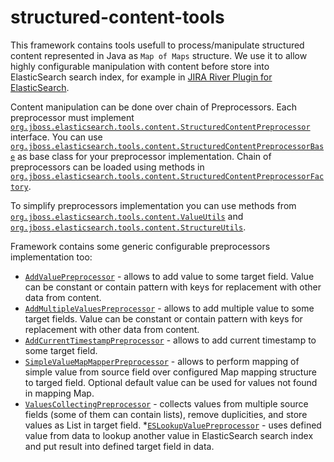 structured-content-tools
========================

This framework contains tools usefull to process/manipulate structured content represented in Java as `Map of Maps` structure. 
We use it to allow highly configurable manipulation with content before store into ElasticSearch search index, for example in [JIRA River Plugin for ElasticSearch](https://github.com/jbossorg/elasticsearch-river-jira).

Content manipulation can be done over chain of Preprocessors. Each preprocessor must implement [`org.jboss.elasticsearch.tools.content.StructuredContentPreprocessor`](https://github.com/jbossorg/structured-content-tools/blob/master/src/main/java/org/jboss/elasticsearch/tools/content/StructuredContentPreprocessor.java) interface.
You can use [`org.jboss.elasticsearch.tools.content.StructuredContentPreprocessorBase`](https://github.com/jbossorg/structured-content-tools/blob/master/src/main/java/org/jboss/elasticsearch/tools/content/StructuredContentPreprocessorBase.java) as base class for your preprocessor implementation.
Chain of preprocessors can be loaded using methods in [`org.jboss.elasticsearch.tools.content.StructuredContentPreprocessorFactory`](https://github.com/jbossorg/structured-content-tools/blob/master/src/main/java/org/jboss/elasticsearch/tools/content/StructuredContentPreprocessorFactory.java).

To simplify preprocessors implementation you can use methods from [`org.jboss.elasticsearch.tools.content.ValueUtils`](https://github.com/jbossorg/structured-content-tools/blob/master/src/main/java/org/jboss/elasticsearch/tools/content/ValueUtils.java) and [`org.jboss.elasticsearch.tools.content.StructureUtils`](https://github.com/jbossorg/structured-content-tools/blob/master/src/main/java/org/jboss/elasticsearch/tools/content/StructureUtils.java).

Framework contains some generic configurable preprocessors implementation too:
* [`AddValuePreprocessor`](https://github.com/jbossorg/structured-content-tools/blob/master/src/main/java/org/jboss/elasticsearch/tools/content/AddValuePreprocessor.java) - allows to add value to some target field. Value can be constant or contain pattern with keys for replacement with other data from content.
* [`AddMultipleValuesPreprocessor`](https://github.com/jbossorg/structured-content-tools/blob/master/src/main/java/org/jboss/elasticsearch/tools/content/AddMultipleValuesPreprocessor.java) - allows to add multiple value to some target fields. Value can be constant or contain pattern with keys for replacement with other data from content.
* [`AddCurrentTimestampPreprocessor`](https://github.com/jbossorg/structured-content-tools/blob/master/src/main/java/org/jboss/elasticsearch/tools/content/AddCurrentTimestampPreprocessor.java) - allows to add current timestamp to some target field.
* [`SimpleValueMapMapperPreprocessor`](https://github.com/jbossorg/structured-content-tools/blob/master/src/main/java/org/jboss/elasticsearch/tools/content/SimpleValueMapMapperPreprocessor.java) - allows to perform mapping of simple value from source field over configured Map mapping structure to targed field. Optional default value can be used for values not found in mapping Map.
* [`ValuesCollectingPreprocessor`](https://github.com/jbossorg/structured-content-tools/blob/master/src/main/java/org/jboss/elasticsearch/tools/content/ValuesCollectingPreprocessor.java) - collects values from multiple source fields (some of them can contain lists), remove duplicities, and store values as List in target field.
*[`ESLookupValuePreprocessor`](https://github.com/jbossorg/structured-content-tools/blob/master/src/main/java/org/jboss/elasticsearch/tools/content/ESLookupValuePreprocessor.java) - uses defined value from data to lookup another value in ElasticSearch search index and put result into defined target field in data. 
